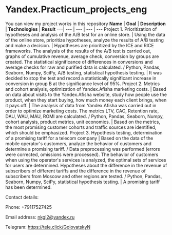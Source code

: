 # Yandex.Practicum_projects_eng
You can view my project works in this repository
**Name** | **Goal** | **Description** | **Technologies** | **Result**
---| --- | --- | --- | ---
Project 1. Prioritization of hypotheses and analysis of the A/B test for an online store. | Using the data of the online store, prioritize hypotheses, analyze the results of A/B testing and make a decision. | Hypotheses are prioritized by the ICE and RICE frameworks. The analysis of the results of the A/B test is carried out, graphs of cumulative revenue, average check, conversion by groups are created. The statistical significance of differences in conversions and average checks for raw and purified data is calculated. / Python, Pandas, Seaborn, Numpy, SciPy, A/B testing, statistical hypothesis testing. | It was decided to stop the test and record a statistically significant increase in conversion in group B at the significance level of 95%.
Project 2. Metrics and cohort analysis, optimization of Yandex.Afisha marketing costs. | Based on data about visits to the Yandex.Afisha website, study how people use the product, when they start buying, how much money each client brings, when it pays off. | The analysis of data from Yandex.Afisha was carried out in order to optimize marketing costs. The metrics LTV, CAC, Retention rate, DAU, WAU, MAU, ROMI are calculated. / Python, Pandas, Seaborn, Numpy, cohort analysis, product metrics, unit economics. | Based on the metrics, the most promising customer cohorts and traffic sources are identified, which should be emphasized.
Project 3. Hypothesis testing, determination of a promising tariff for a telecom company | Based on the data of the mobile operator's customers, analyze the behavior of customers and determine a promising tariff. / Data preprocessing was performed (errors were corrected, omissions were processed). The behavior of customers when using the operator's services is analyzed, the optimal sets of services for users are determined. Hypotheses about the difference in the revenue of subscribers of different tariffs and the difference in the revenue of subscribers from Moscow and other regions are tested. / Python, Pandas, Seaborn, Numpy, SciPy, statistical hypothesis testing. | A promising tariff has been determined.

Contact details:

Phone: +79117527425

Email address: nkgl2@yandex.ru

Telegram: https://tele.click/GolovatskyN
